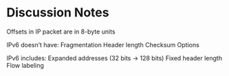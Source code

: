 # Discussion Notes

Offsets in IP packet are in 8-byte units

IPv6 doesn’t have:
Fragmentation
Header length
Checksum
Options

IPv6 includes:
Expanded addresses (32 bits -> 128 bits)
Fixed header length
Flow labeling

